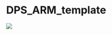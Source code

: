 # DPS_ARM_template

<a href="https://portal.azure.com/#create/Microsoft.Template/uri/https%3A%2F%2Fraw.githubusercontent.com%2FNagamma06%2FDPS_ARM_template%2Fmain%2Fazure_iothub_dps_linking_deploy.json%3Ftoken%3DAPOEBDY2FGP2YYONE6WTMG3AXHOH2" target="_blank">
  <img src="https://aka.ms/deploytoazurebutton"/>
</a>

